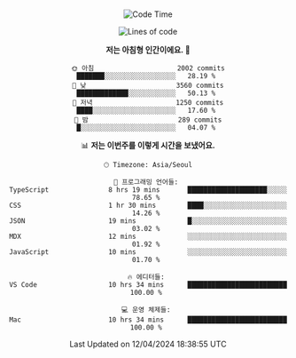<div align="center">

<br />

 <!--START_SECTION:waka-->
![Code Time](http://img.shields.io/badge/Code%20Time-2%2C362%20hrs%2024%20mins-blue)

![Lines of code](https://img.shields.io/badge/%EC%A0%80%EB%8A%94%20%EC%97%AC%ED%83%9C%EA%B9%8C%EC%A7%80%20-4.0%20million%20%EC%A4%84%EC%9D%98%20%EC%BD%94%EB%93%9C%EB%A5%BC%20%EC%9E%91%EC%84%B1%ED%96%88%EC%96%B4%EC%9A%94.-blue)

**저는 아침형 인간이에요. 🐤** 

```text
🌞 아침                     2002 commits        ███████░░░░░░░░░░░░░░░░░░   28.19 % 
🌆 낮　                     3560 commits        █████████████░░░░░░░░░░░░   50.13 % 
🌃 저녁                     1250 commits        ████░░░░░░░░░░░░░░░░░░░░░   17.60 % 
🌙 밤　                     289 commits         █░░░░░░░░░░░░░░░░░░░░░░░░   04.07 % 
```


📊 **저는 이번주를 이렇게 시간을 보냈어요.** 

```text
🕑︎ Timezone: Asia/Seoul

💬 프로그래밍 언어들: 
TypeScript               8 hrs 19 mins       ████████████████████░░░░░   78.65 % 
CSS                      1 hr 30 mins        ████░░░░░░░░░░░░░░░░░░░░░   14.26 % 
JSON                     19 mins             █░░░░░░░░░░░░░░░░░░░░░░░░   03.02 % 
MDX                      12 mins             ░░░░░░░░░░░░░░░░░░░░░░░░░   01.92 % 
JavaScript               10 mins             ░░░░░░░░░░░░░░░░░░░░░░░░░   01.70 % 

🔥 에디터들: 
VS Code                  10 hrs 34 mins      █████████████████████████   100.00 % 

💻 운영 체제들: 
Mac                      10 hrs 34 mins      █████████████████████████   100.00 % 
```


 Last Updated on 12/04/2024 18:38:55 UTC
<!--END_SECTION:waka-->

</div>
